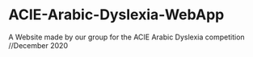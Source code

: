 # ACIE-Arabic-Dyslexia-WebApp
A Website made by our group for the ACIE Arabic Dyslexia competition //December 2020
